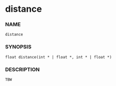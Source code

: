 # distance

### NAME

    distance

### SYNOPSIS

    float distance(int * | float *, int * | float *)

### DESCRIPTION

    TBW

